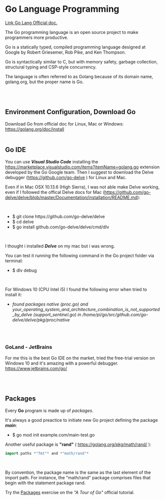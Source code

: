 <!-- README.md -->
# **Go Language Programming**

[Link Go Lang Official  doc.](https://golang.org/doc/)

The Go programming language is an open source project to make programmers more productive.

Go is a statically typed, compiled programming language designed at Google by Robert Griesemer, Rob Pike, and Ken Thompson.

Go is syntactically similar to C, but with memory safety, garbage collection, structural typing and CSP-style concurrency.

The language is often referred to as Golang because of its domain name, golang.org, but the proper name is Go.

<br/>
<br/>

## Environment Configuration, Download Go
Download Go from official doc for Linux, Mac or Windows: https://golang.org/doc/install
<br/>
<br/>

## Go IDE
You can use ***Visual Studio Code*** installing the https://marketplace.visualstudio.com/items?itemName=golang.go extension developed by the Go Google team.
Then I suggest to download the Delve debugger (https://github.com/go-delve ) for Linux and Mac.


Even if in Mac OSX 10.13.6 (High Sierra), I was not able make Delve working, even if I followed the offical Delve docs for Mac (https://github.com/go-delve/delve/blob/master/Documentation/installation/README.md):

<br/>

<ul>
  <li>$ git clone https://github.com/go-delve/delve</li>
  <li>$ cd delve</li>
  <li>$ go install github.com/go-delve/delve/cmd/dlv</li>
</ul> 

<br/>

I thought i installed ***Delve*** on my mac but i was wrong.

You can test it running the following command in the Go project folder via terminal:

<ul>
  <li>$ dlv debug</li>
</ul> 

<br/>

For Windows 10 (CPU Intel i5) I found the following error when tried to install it:

- _found packages native (proc.go) and your_operating_system_and_architecture_combination_is_not_supported_by_delve (support_sentinel.go) in /home/pi/go/src/github.com/go-delve/delve/pkg/proc/native_

<br/>
<br/>

### GoLand - JetBrains
For me this is the best Go IDE on the market, tried the free-trial version on Windows 10 and it's amazing with a powerful debugger.
https://www.jetbrains.com/go/

<br/>
<br/>


## Packages

Every **Go** program is made up of _packages_.

It's always a good preactice to initiate new Go project defining the package ***main***:
<br/>
<ul>
  <li>$ go mod init example.com/main-test.go</li>
</ul>
 

Another useful package is **"rand"** ( https://golang.org/pkg/math/rand/ ):

```go
import paths *"fmt"* and *"math/rand"*
```

<br/>

By convention, the package name is the same as the last element of the import path. For instance, the "math/rand" package comprises files that begin with the statement package rand.

Try the [Packages](https://tour.golang.org/basics/1) exercise on the _"A Tour of Go"_ official tutorial.

